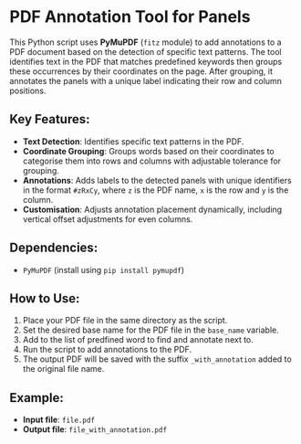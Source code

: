 # PDF Annotation Tool for Panels

This Python script uses **PyMuPDF** (`fitz` module) to add annotations to a PDF document based on the detection of specific text patterns. The tool identifies text in the PDF that matches predefined keywords then groups these occurrences by their coordinates on the page. After grouping, it annotates the panels with a unique label indicating their row and column positions.

## Key Features:
- **Text Detection**: Identifies specific text patterns in the PDF.
- **Coordinate Grouping**: Groups words based on their coordinates to categorise them into rows and columns with adjustable tolerance for grouping.
- **Annotations**: Adds labels to the detected panels with unique identifiers in the format `#zRxCy`, where `z` is the PDF name, `x` is the row and `y` is the column.
- **Customisation**: Adjusts annotation placement dynamically, including vertical offset adjustments for even columns.

## Dependencies:
- `PyMuPDF` (install using `pip install pymupdf`)

## How to Use:
1. Place your PDF file in the same directory as the script.
2. Set the desired base name for the PDF file in the `base_name` variable.
3. Add to the list of predfined word to find and annotate next to.
4. Run the script to add annotations to the PDF.
5. The output PDF will be saved with the suffix `_with_annotation` added to the original file name.

## Example:
- **Input file**: `file.pdf`
- **Output file**: `file_with_annotation.pdf`
